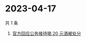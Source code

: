 # 2023-04-17

共 1 条

<!-- BEGIN ZHIHUSEARCH -->
<!-- 最后更新时间 Mon Apr 17 2023 04:11:38 GMT+0800 (China Standard Time) -->
1. [官方回应公务接待喝 20 元酒被处分](https://www.zhihu.com/search?q=官方回应公务接待喝%2020%20元酒被处分)
<!-- END ZHIHUSEARCH -->
